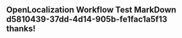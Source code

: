 <properties
ms.topic="hero-topic"
ms.test1="hero-topic"
ms.test2="test"/>

## OpenLocalization Workflow Test MarkDown d5810439-37dd-4d14-905b-fe1fac1a5f13 thanks!
